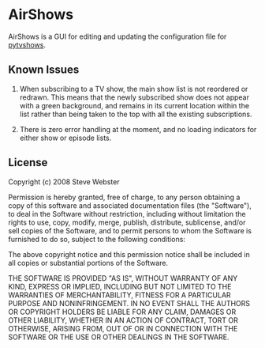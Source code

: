 AirShows
========

AirShows is a GUI for editing and updating the configuration file for [pytvshows](http://pytvshows.sourceforge.net/).


Known Issues
------------

1.  When subscribing to a TV show, the main show list is not reordered or redrawn. This means that the newly subscribed
    show does not appear with a green background, and remains in its current location within the list rather than being
    taken to the top with all the existing subscriptions.

2.  There is zero error handling at the moment, and no loading indicators for either show or episode lists.


License
-------

Copyright (c) 2008 Steve Webster

Permission is hereby granted, free of charge, to any person obtaining a copy of this software and associated documentation files (the "Software"), to deal in the Software without restriction, including without limitation the rights to use, copy, modify, merge, publish, distribute, sublicense, and/or sell copies of the Software, and to permit persons to whom the Software is furnished to do so, subject to the following conditions:

The above copyright notice and this permission notice shall be included in all copies or substantial portions of the Software.

THE SOFTWARE IS PROVIDED "AS IS", WITHOUT WARRANTY OF ANY KIND, EXPRESS OR IMPLIED, INCLUDING BUT NOT LIMITED TO THE WARRANTIES OF MERCHANTABILITY, FITNESS FOR A PARTICULAR PURPOSE AND NONINFRINGEMENT. IN NO EVENT SHALL THE AUTHORS OR COPYRIGHT HOLDERS BE LIABLE FOR ANY CLAIM, DAMAGES OR OTHER LIABILITY, WHETHER IN AN ACTION OF CONTRACT, TORT OR OTHERWISE, ARISING FROM, OUT OF OR IN CONNECTION WITH THE SOFTWARE OR THE USE OR OTHER DEALINGS IN THE SOFTWARE.
